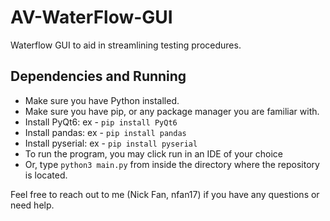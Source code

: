 # AV-WaterFlow-GUI
Waterflow GUI to aid in streamlining testing procedures.

## Dependencies and Running
- Make sure you have Python installed. 
- Make sure you have pip, or any package manager you are familiar with.
- Install PyQt6: ex - ```pip install PyQt6```
- Install pandas: ex - ```pip install pandas```
- Install pyserial: ex - ```pip install pyserial```
- To run the program, you may click run in an IDE of your choice
- Or, type ```python3 main.py``` from inside the directory where the repository is located.

Feel free to reach out to me (Nick Fan, nfan17) if you have any questions or need help.
